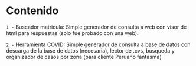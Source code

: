 # Contenido

` 1 - ` Buscador matricula: Simple generador de consulta a web con visor de html para respuestas (solo fue probado con una web).
 
` 2 - ` Herramienta COVID: Simple generador de consulta a base de datos con descarga de la base de datos (necesaria), lector de .cvs, busqueda y organizador de casos por zona (para cliente Peruano fantasma)
  
